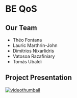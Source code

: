 # BE QoS

## Our Team
* Théo Fontana
* Lauric Marthrin-John 
* Dimitrios Nixarlidris
* Vatosoa Razafiniary
* Tomás Ubaldi

## Project Presentation 

[![videothumbail](https://img.youtube.com/vi/0fo76wAk0cs/hqdefault.jpg)](https://www.youtube.com/watch?v=0fo76wAk0cs&ab_channel=Th%C3%A9oFontana)